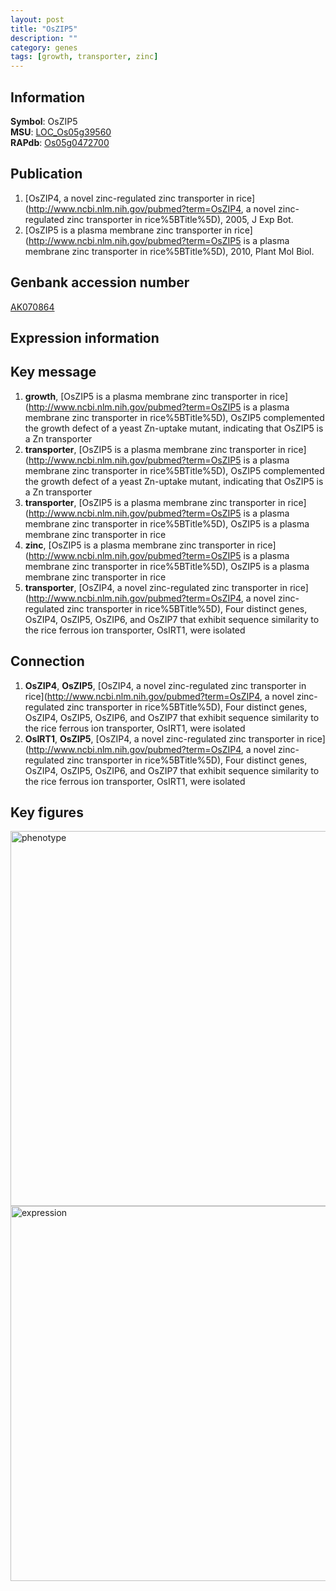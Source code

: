 ```yaml
---
layout: post
title: "OsZIP5"
description: ""
category: genes
tags: [growth, transporter, zinc]
---
```


## Information
__Symbol__: OsZIP5  
__MSU__: [LOC_Os05g39560](http://rice.plantbiology.msu.edu/cgi-bin/ORF_infopage.cgi?orf=LOC_Os05g39560)  
__RAPdb__: [Os05g0472700](http://rapdb.dna.affrc.go.jp/viewer/gbrowse_details/irgsp1?name=Os05g0472700)  

## Publication
1. [OsZIP4, a novel zinc-regulated zinc transporter in rice](http://www.ncbi.nlm.nih.gov/pubmed?term=OsZIP4, a novel zinc-regulated zinc transporter in rice%5BTitle%5D), 2005, J Exp Bot.
2. [OsZIP5 is a plasma membrane zinc transporter in rice](http://www.ncbi.nlm.nih.gov/pubmed?term=OsZIP5 is a plasma membrane zinc transporter in rice%5BTitle%5D), 2010, Plant Mol Biol.

## Genbank accession number
[AK070864](http://www.ncbi.nlm.nih.gov/nuccore/AK070864)  

## Expression information

## Key message
1. __growth__, [OsZIP5 is a plasma membrane zinc transporter in rice](http://www.ncbi.nlm.nih.gov/pubmed?term=OsZIP5 is a plasma membrane zinc transporter in rice%5BTitle%5D),  OsZIP5 complemented the growth defect of a yeast Zn-uptake mutant, indicating that OsZIP5 is a Zn transporter
2. __transporter__, [OsZIP5 is a plasma membrane zinc transporter in rice](http://www.ncbi.nlm.nih.gov/pubmed?term=OsZIP5 is a plasma membrane zinc transporter in rice%5BTitle%5D),  OsZIP5 complemented the growth defect of a yeast Zn-uptake mutant, indicating that OsZIP5 is a Zn transporter
3. __transporter__, [OsZIP5 is a plasma membrane zinc transporter in rice](http://www.ncbi.nlm.nih.gov/pubmed?term=OsZIP5 is a plasma membrane zinc transporter in rice%5BTitle%5D), OsZIP5 is a plasma membrane zinc transporter in rice
4. __zinc__, [OsZIP5 is a plasma membrane zinc transporter in rice](http://www.ncbi.nlm.nih.gov/pubmed?term=OsZIP5 is a plasma membrane zinc transporter in rice%5BTitle%5D), OsZIP5 is a plasma membrane zinc transporter in rice
5. __transporter__, [OsZIP4, a novel zinc-regulated zinc transporter in rice](http://www.ncbi.nlm.nih.gov/pubmed?term=OsZIP4, a novel zinc-regulated zinc transporter in rice%5BTitle%5D),  Four distinct genes, OsZIP4, OsZIP5, OsZIP6, and OsZIP7 that exhibit sequence similarity to the rice ferrous ion transporter, OsIRT1, were isolated

## Connection
1. __OsZIP4__, __OsZIP5__, [OsZIP4, a novel zinc-regulated zinc transporter in rice](http://www.ncbi.nlm.nih.gov/pubmed?term=OsZIP4, a novel zinc-regulated zinc transporter in rice%5BTitle%5D),  Four distinct genes, OsZIP4, OsZIP5, OsZIP6, and OsZIP7 that exhibit sequence similarity to the rice ferrous ion transporter, OsIRT1, were isolated
2. __OsIRT1__, __OsZIP5__, [OsZIP4, a novel zinc-regulated zinc transporter in rice](http://www.ncbi.nlm.nih.gov/pubmed?term=OsZIP4, a novel zinc-regulated zinc transporter in rice%5BTitle%5D),  Four distinct genes, OsZIP4, OsZIP5, OsZIP6, and OsZIP7 that exhibit sequence similarity to the rice ferrous ion transporter, OsIRT1, were isolated

## Key figures
<img src="http://ricencode.github.io/images/OsZIP5.pheno.png" alt="phenotype"  style="width: 600px;"/>

<img src="http://ricencode.github.io/images/OsZIP5.exp.png" alt="expression"  style="width: 600px;"/>


